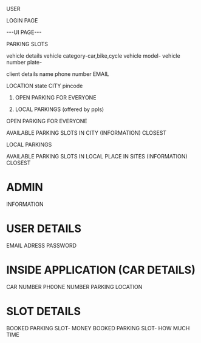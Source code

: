 USER

LOGIN PAGE

---UI PAGE---

PARKING SLOTS

vehicle details
vehicle category-car,bike,cycle
vehicle model- 
vehicle number plate-


client details
name
phone number
EMAIL


LOCATION
state
CITY
pincode


1. OPEN PARKING FOR EVERYONE

2. LOCAL PARKINGS (offered by ppls)

OPEN PARKING FOR EVERYONE

AVAILABLE PARKING SLOTS IN CITY (INFORMATION)
CLOSEST

LOCAL PARKINGS

AVAILABLE PARKING SLOTS IN LOCAL PLACE IN SITES (INFORMATION)
CLOSEST


ADMIN
=
INFORMATION

USER DETAILS
=
EMAIL ADRESS
PASSWORD

INSIDE APPLICATION (CAR DETAILS)
=
CAR NUMBER
PH0ONE NUMBER
PARKING LOCATION

SLOT DETAILS
=
BOOKED PARKING SLOT- MONEY
BOOKED PARKING SLOT- HOW MUCH TIME
